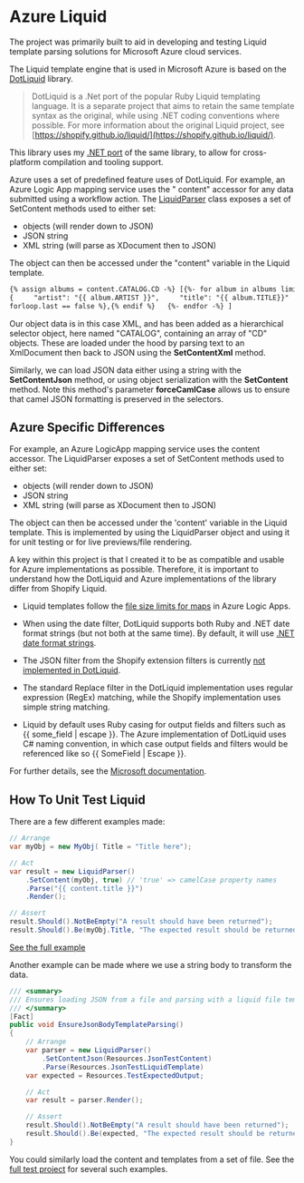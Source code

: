 ﻿# Azure Liquid

The project was primarily built to aid in developing and testing Liquid template parsing solutions for Microsoft Azure
cloud services.

The Liquid template engine that is used in Microsoft Azure is based on
the [DotLiquid](https://github.com/dotliquid/dotliquid) library.

> DotLiquid is a .Net port of the popular Ruby Liquid templating language. It is a separate project that aims to retain
> the same template syntax as the original, while using .NET coding conventions where possible. For more information
> about
> the original Liquid project, see [https://shopify.github.io/liquid/](https://shopify.github.io/liquid/).

This library uses my [.NET port](https://github.com/lekman/dotliquid-net6) of the same library, to allow for
cross-platform compilation and tooling support.

Azure uses a set of predefined feature uses of DotLiquid. For example, an Azure Logic App mapping service uses the "
content" accessor for any data submitted using a workflow action.
The [LiquidParser](https://github.com/lekman/AzureLiquid/blob/main/AzureLiquid/LiquidParser.cs") class exposes a set of
SetContent methods used to either set:

- objects (will render down to JSON)
- JSON string
- XML string (will parse as XDocument then to JSON)

The object can then be accessed under the "content" variable in the Liquid template.

```html
{% assign albums = content.CATALOG.CD -%} [{%- for album in albums limit:3 %}  
{     "artist": "{{ album.ARTIST }}",     "title": "{{ album.TITLE}}"   }{% if
forloop.last == false %},{% endif %}   {%- endfor -%} ]
```

Our object data is in this case XML, and has been added as a hierarchical selector object, here named "CATALOG",
containing an array of "CD" objects. These are loaded under the hood by parsing text to an XmlDocument then back to JSON
using the **SetContentXml** method.

Similarly, we can load JSON data either using a string with the **SetContentJson** method, or using object serialization
with the **SetContent** method. Note this method's parameter **forceCamlCase** allows us to ensure that camel JSON
formatting is preserved in the selectors.

## Azure Specific Differences

For example, an Azure LogicApp mapping service uses the content accessor. The LiquidParser exposes a set of SetContent
methods used to either set:

- objects (will render down to JSON)
- JSON string
- XML string (will parse as XDocument then to JSON)

The object can then be accessed under the 'content' variable in the Liquid template. This is implemented by using the
LiquidParser object and using it for unit testing or for live previews/file rendering.

A key within this project is that I created it to be as compatible and usable for Azure implementations as possible.
Therefore, it is important to understand how the DotLiquid and Azure implementations of the library differ from Shopify
Liquid.

- Liquid templates follow
  the [file size limits for maps](https://learn.microsoft.com/en-us/azure/logic-apps/logic-apps-limits-and-config#artifact-capacity-limits)
  in Azure Logic Apps.
- When using the date filter, DotLiquid supports both Ruby and .NET date format strings (but not both at the same time).
  By default, it will use [.NET date format strings](<http://msdn.microsoft.com/en-us/library/8kb3ddd4(v=vs.110).aspx>).
- The JSON filter from the Shopify extension filters is
  currently [not implemented in DotLiquid](https://github.com/dotliquid/dotliquid/issues/384).

- The standard Replace filter in the DotLiquid implementation uses regular expression (RegEx) matching, while the
  Shopify implementation uses simple string matching.

- Liquid by default uses Ruby casing for output fields and filters such as {{ some_field | escape }}. The Azure
  implementation of DotLiquid uses C# naming convention, in which case output fields and filters would be referenced
  like so {{ SomeField | Escape }}.

For further details, see
the [Microsoft documentation](https://learn.microsoft.com/en-us/azure/logic-apps/logic-apps-enterprise-integration-liquid-transform?tabs=consumption#liquid-template-considerations).

## How To Unit Test Liquid

There are a few different examples made:

```csharp
// Arrange
var myObj = new MyObj( Title = "Title here");

// Act
var result = new LiquidParser()
    .SetContent(myObj, true) // 'true' => camelCase property names
    .Parse("{{ content.title }}")
    .Render();

// Assert
result.Should().NotBeEmpty("A result should have been returned");
result.Should().Be(myObj.Title, "The expected result should be returned");
```

[See the full example](https://github.com/lekman/Liquid.Parser/blob/main/Liquid.Tests/LiquidParserTests.cs#L22)

Another example can be made where we use a string body to transform the data.

```csharp
/// <summary>
/// Ensures loading JSON from a file and parsing with a liquid file template works.
/// </summary>
[Fact]
public void EnsureJsonBodyTemplateParsing()
{
    // Arrange
    var parser = new LiquidParser()
        .SetContentJson(Resources.JsonTestContent)
        .Parse(Resources.JsonTestLiquidTemplate)
    var expected = Resources.TestExpectedOutput;

    // Act
    var result = parser.Render();

    // Assert
    result.Should().NotBeEmpty("A result should have been returned");
    result.Should().Be(expected, "The expected result should be returned");
}
```

You could similarly load the content and templates from a set of file. See
the [full test project](https://github.com/lekman/Liquid.Parser/tree/main/Liquid.Tests) for several such examples.